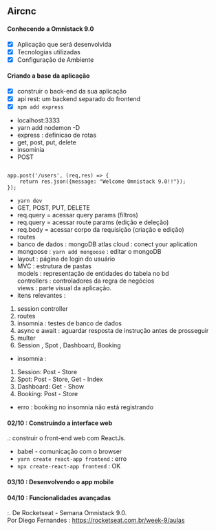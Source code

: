 ## Aircnc

#### Conhecendo a Omnistack 9.0
- [x] Aplicação que será desenvolvida
- [x] Tecnologias utilizadas
- [x] Configuração de Ambiente

#### Criando a base da aplicação
- [x] construir o back-end da sua aplicação
- [x] api rest: um backend separado do frontend
- [x] `npm add express` 
- localhost:3333 
- yarn add nodemon -D
- express : definicao de rotas
- get, post, put, delete
- insominia
- POST
```` 

app.post('/users', (req,res) => {
    return res.json({message: "Welcome Omnistack 9.0!!"});
});
````
- `yarn dev`
- GET, POST, PUT, DELETE
- req.query = acessar query params (filtros)
- req.query = acessar route params (edição e deleção)
- req.body = acessar corpo da requisição (criação e edição)
- routes
- banco de dados : mongoDB atlas cloud : conect your aplication
- mongoose : `yarn add mongoose` : editar o mongoDB
- layout : página de login do usuário
- MVC : estrutura de pastas<br>
models : representação de entidades do tabela no bd<br>
controllers : controladores da regra de negócios<br> 
views : parte visual da aplicação.
- itens relevantes :
1. session controller
2. routes
3. insomnia : testes de banco de dados
4. async e await : aguardar resposta de instrução antes de prosseguir
5. multer
6. Session , Spot , Dashboard, Booking
- insomnia :
1. Session: Post - Store
2. Spot: Post - Store, Get - Index
3. Dashboard: Get - Show
4. Booking: Post - Store
- erro : booking no insomnia não está registrando

#### 02/10 : Construindo a interface web
.: construir o front-end web com ReactJs.
- babel - comunicação com o browser
- `yarn create react-app frontend` : erro
- `npx create-react-app frontend` : OK

#### 03/10 : Desenvolvendo o app mobile  

#### 04/10 : Funcionalidades avançadas

:. De Rocketseat - Semana Omnistack 9.0.<br>
Por Diego Fernandes : https://rocketseat.com.br/week-9/aulas